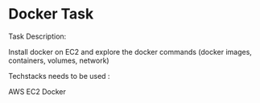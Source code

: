# Docker Task

Task Description:

Install docker on EC2 and explore the docker commands (docker images, containers, volumes, network)

Techstacks needs to be used : 

AWS EC2
Docker
